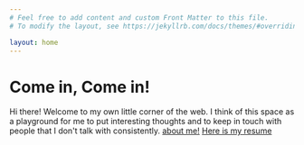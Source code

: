 ```yaml
---
# Feel free to add content and custom Front Matter to this file.
# To modify the layout, see https://jekyllrb.com/docs/themes/#overriding-theme-defaults

layout: home
---
```

# Come in, Come in!

Hi there! Welcome to my own little corner of the web. I think of this space as a playground for me to put interesting thoughts and to keep in touch with people that I don't talk with consistently. 
[about me!](/about/)
[Here is my resume](/assets/Galen_Borgman_Resume.pdf)
